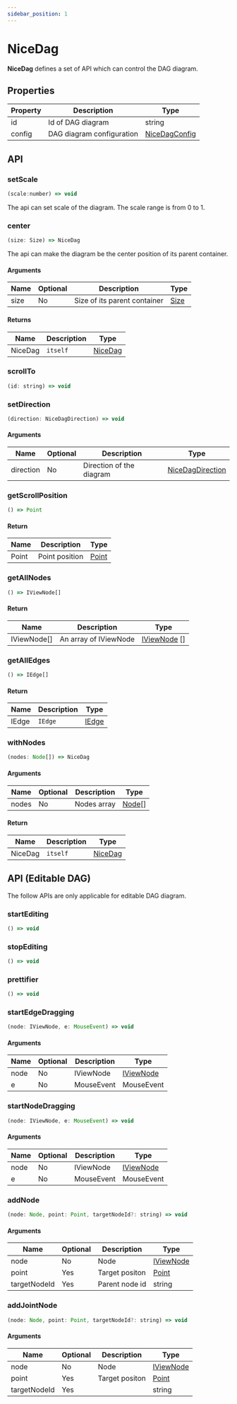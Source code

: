 ```yaml
---
sidebar_position: 1
---
```


# NiceDag

**NiceDag** defines a set of API which can control the DAG diagram.

## Properties

| Property           | Description | Type                                                                        |
| ------------------ | ----------- | --------------------------------------------------------------------------- |
| id                 | Id of DAG diagram            | string                                                                      |
| config             | DAG diagram configuration        | [NiceDagConfig](./nice-dag-config)                                                               |

## API

### setScale

```jsx
(scale:number) => void
```
The api can set scale of the diagram. The scale range is from 0 to 1.

### center

```jsx
(size: Size) => NiceDag
```

The api can make the diagram be the center position of its parent container. 

#### Arguments

| Name           | Optional | Description | Type  |
| --------------- | -------- | ----------|------------ |
| size           | No       | Size of its parent container | [Size](../dag-model/geometry.md#size)|

#### Returns 
| Name           | Description | Type  |
| --------------- | -------- | ----------|
| NiceDag         | `itself` | [NiceDag](./nice-dag.md)|


### scrollTo

```jsx
(id: string) => void
```

### setDirection
```jsx
(direction: NiceDagDirection) => void
```
#### Arguments
| Name           | Optional | Description | Type  |
| --------------- | -------- | ----------|------------ |
| direction       | No       | Direction of the diagram | [NiceDagDirection](./nice-dag-config.md#nicedagdirection)|

### getScrollPosition
```jsx
() => Point
```
#### Return
| Name           | Description | Type  |
| --------------- | -------- | ----------|
| Point       | Point position | [Point](../api-ref/api-ref.md#point)|

### getAllNodes
```jsx
() => IViewNode[]
```
#### Return
| Name           | Description | Type  |
| --------------- | -------- | ----------|
| IViewNode[]     | An array of IViewNode | [IViewNode](../dag-model/node.md#api-iviewnode) []|

### getAllEdges
```jsx
() => IEdge[]
```
#### Return 
| Name            | Description | Type  |
| --------------- | -------- | ----------|
| IEdge         | `IEdge` | [IEdge](../dag-model/edge.md) |
### withNodes
```jsx
(nodes: Node[]) => NiceDag
```
#### Arguments
| Name            | Optional | Description | Type  |
| --------------- | -------- | ----------|------------ |
| nodes           | No       | Nodes array | [Node](../dag-model/node.md#node)[]  |
#### Return
| Name            | Description | Type  |
| --------------- | -------- | ----------|
| NiceDag         | `itself` | [NiceDag](./nice-dag.md) |

## API (Editable DAG)

The follow APIs are only applicable for editable DAG diagram.
### startEditing
```jsx
() => void
```
### stopEditing
```jsx
() => void
```
### prettifier
```jsx
() => void
```
### startEdgeDragging
```jsx
(node: IViewNode, e: MouseEvent) => void
```
#### Arguments
| Name            | Optional | Description | Type  |
| --------------- | -------- | ----------|------------ |
| node           | No       | IViewNode | [IViewNode](../dag-model/node.md#api-iviewnode)  |
| e           | No       | MouseEvent | MouseEvent |

### startNodeDragging
```jsx
(node: IViewNode, e: MouseEvent) => void
```
#### Arguments
| Name            | Optional | Description | Type  |
| --------------- | -------- | ----------|------------ |
| node           | No       | IViewNode | [IViewNode](../dag-model/node.md#api-iviewnode)  |
| e           | No       | MouseEvent | MouseEvent |

### addNode
```jsx
(node: Node, point: Point, targetNodeId?: string) => void
```
#### Arguments
| Name            | Optional | Description | Type  |
| --------------- | -------- | ----------|------------ |
| node           | No       | Node | [IViewNode](../dag-model/node.md#node)  |
| point          | Yes      | Target positon | [Point](../api-ref/api-ref.md#point) |
| targetNodeId   | Yes      | Parent node id | string

### addJointNode
```jsx
(node: Node, point: Point, targetNodeId?: string) => void
```

#### Arguments
| Name            | Optional | Description | Type  |
| --------------- | -------- | ----------|------------ |
| node           | No       | Node | [IViewNode](../dag-model/node.md#node)  |
| point          | Yes      | Target positon | [Point](../api-ref/api-ref.md#point) |
| targetNodeId   | Yes      |  | string

